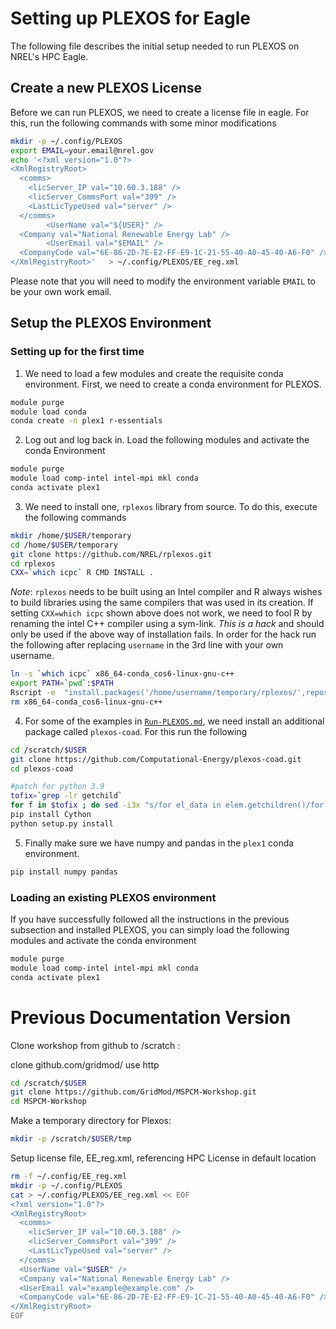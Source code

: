 # Setting up PLEXOS for Eagle

The following file describes the initial setup needed to run PLEXOS on NREL's
HPC Eagle.

## Create a new PLEXOS License

Before we can run PLEXOS, we need to create a license file in eagle. For this,
run the following commands with some minor modifications

```bash
mkdir -p ~/.config/PLEXOS
export EMAIL=your.email@nrel.gov
echo '<?xml version="1.0"?>       
<XmlRegistryRoot>       
  <comms>       
    <licServer_IP val="10.60.3.188" />       
    <licServer_CommsPort val="399" />       
    <LastLicTypeUsed val="server" />       
  </comms>       
        <UserName val="${USER}" />       
  <Company val="National Renewable Energy Lab" />       
        <UserEmail val="$EMAIL" />       
  <CompanyCode val="6E-86-2D-7E-E2-FF-E9-1C-21-55-40-A0-45-40-A6-F0" />       
</XmlRegistryRoot>'   > ~/.config/PLEXOS/EE_reg.xml
```

Please note that you will need to modify the environment variable `EMAIL` to be
your own work email.

## Setup the PLEXOS Environment

### Setting up for the first time

1. We need to load a few modules and create the requisite conda environment. First,
we need to create a conda environment for PLEXOS.

  ```bash
  module purge
  module load conda
  conda create -n plex1 r-essentials
  ```

2. Log out and log back in. Load the following modules and activate the conda Environment

  ```bash
  module purge
  module load comp-intel intel-mpi mkl conda
  conda activate plex1
  ```

3. We need to install one, `rplexos` library from source. To do this, execute
the following commands

  ```bash
  mkdir /home/$USER/temporary    
  cd /home/$USER/temporary
  git clone https://github.com/NREL/rplexos.git
  cd rplexos
  CXX=`which icpc` R CMD INSTALL .
  ```

  *Note*: `rplexos` needs to be built using an Intel compiler and R always wishes to
  build libraries using the same compilers that was used in its creation. If
  setting `CXX=which icpc` shown above does not work, we need to fool R by renaming
  the intel C++ compiler using a sym-link. *This is a hack* and should only be used
  if the above way of installation fails. In order for the hack run the following
  after replacing `username` in the 3rd line with your own username.

  ```bash
  ln -s `which icpc` x86_64-conda_cos6-linux-gnu-c++
  export PATH=`pwd`:$PATH
  Rscript -e  "install.packages('/home/username/temporary/rplexos/',repos=NULL,type='source')"
  rm x86_64-conda_cos6-linux-gnu-c++
  ```

4. For some of the examples in [`Run-PLEXOS.md`](Run-PLEXOS.md), we need install
an additional package called `plexos-coad`. For this run the following

  ```bash
  cd /scratch/$USER
  git clone https://github.com/Computational-Energy/plexos-coad.git
  cd plexos-coad

  #patch for python 3.9
  tofix=`grep -lr getchild`
  for f in $tofix ; do sed -i3x "s/for el_data in elem.getchildren()/for el_data in list\(elem\)/" $f ; done
  pip install Cython
  python setup.py install
  ```

5. Finally make sure we have numpy and pandas in the `plex1` conda environment.

  ```bash
  pip install numpy pandas
  ```

### Loading an existing PLEXOS environment

If you have successfully followed all the instructions in the previous subsection
and installed PLEXOS, you can simply load the following modules and activate the
conda environment

```bash
module purge
module load comp-intel intel-mpi mkl conda
conda activate plex1
```


# Previous Documentation Version

Clone workshop from github to /scratch  :


clone github.com/gridmod/<workshop> use http

```bash
cd /scratch/$USER
git clone https://github.com/GridMod/MSPCM-Workshop.git
cd MSPCM-Workshop

```

Make a temporary directory for Plexos:

```bash
mkdir -p /scratch/$USER/tmp
```

Setup license file, EE_reg.xml, referencing HPC License in default location

```bash
rm -f ~/.config/EE_reg.xml
mkdir -p ~/.config/PLEXOS
cat > ~/.config/PLEXOS/EE_reg.xml << EOF
<?xml version="1.0"?>
<XmlRegistryRoot>
  <comms>
    <licServer_IP val="10.60.3.188" />
    <licServer_CommsPort val="399" />
    <LastLicTypeUsed val="server" />
  </comms>
  <UserName val="$USER" />
  <Company val="National Renewable Energy Lab" />
  <UserEmail val="example@example.com" />
  <CompanyCode val="6E-86-2D-7E-E2-FF-E9-1C-21-55-40-A0-45-40-A6-F0" />
</XmlRegistryRoot>
EOF
```
